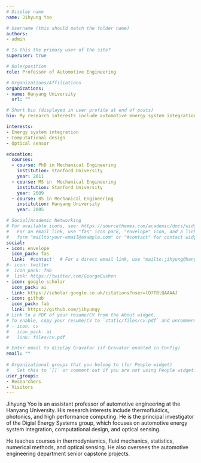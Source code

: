 ```yaml
---
# Display name
name: Jihyung Yoo

# Username (this should match the folder name)
authors:
- admin

# Is this the primary user of the site?
superuser: true

# Role/position
role: Professor of Automotive Engineering

# Organizations/Affiliations
organizations:
- name: Hanyang University
  url: ""

# Short bio (displayed in user profile at end of posts)
bio: My research interests include automotive energy system integration, computational design, and optical sensing.

interests:
- Energy system integration
- Computational design
- Optical sensor

education:
  courses:
  - course: PhD in Mechanical Engineering
    institution: Stanford University
    year: 2011
  - course: MS in  Mechanical Engineering
    institution: Stanford University
    year: 2009
  - course: BS in Mechanical Engineering
    institution: Hanyang University
    year: 2005

# Social/Academic Networking
# For available icons, see: https://sourcethemes.com/academic/docs/widgets/#icons
#   For an email link, use "fas" icon pack, "envelope" icon, and a link in the
#   form "mailto:your-email@example.com" or "#contact" for contact widget.
social:
- icon: envelope
  icon_pack: fas
  link: '#contact'  # For a direct email link, use "mailto:jihyung@hanyang.ac.kr".
#- icon: twitter
#  icon_pack: fab
#  link: https://twitter.com/GeorgeCushen
- icon: google-scholar
  icon_pack: ai
  link: https://scholar.google.co.uk/citations?user=lO7TBlQAAAAJ
- icon: github
  icon_pack: fab
  link: https://github.com/jihyungy
# Link to a PDF of your resume/CV from the About widget.
# To enable, copy your resume/CV to `static/files/cv.pdf` and uncomment the lines below.  
# - icon: cv
#   icon_pack: ai
#   link: files/cv.pdf

# Enter email to display Gravatar (if Gravatar enabled in Config)
email: ""
  
# Organizational groups that you belong to (for People widget)
#   Set this to `[]` or comment out if you are not using People widget.  
user_groups:
- Researchers
- Visitors
---
```


Jihyung Yoo is an assistant professor of automotive engineering at the Hanyang University. His research interests include thermofluidics, photonics, and high performance computing. He is the principal investigator of the Digial Energy Systems group, which focuses on automotive energy system integration, computational design, and optical sensing.

He teaches courses in thermodyniamics, fluid mechanics, statistics, numerical methods, and optical sensing. He also oversees the automotive engineering department senior capstone projects.
